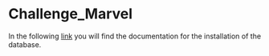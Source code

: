 # Challenge_Marvel

In the following [link](https://wiggly-vault-d71.notion.site/How-to-install-the-database-1546c42400a64061a147d0e153aecb99#778e9564f72942318262d1eff97f0aea) you will find the documentation for the installation of the database.
